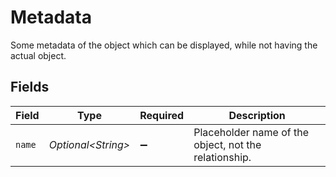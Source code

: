 # Metadata

Some metadata of the object which can be displayed, while not having the actual object.


## Fields

| Field                                                 | Type                                                  | Required                                              | Description                                           |
| ----------------------------------------------------- | ----------------------------------------------------- | ----------------------------------------------------- | ----------------------------------------------------- |
| `name`                                                | *Optional\<String>*                                   | :heavy_minus_sign:                                    | Placeholder name of the object, not the relationship. |